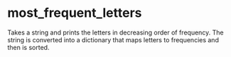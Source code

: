 # most_frequent_letters
Takes a string and prints the letters in decreasing order of frequency. The string is converted into a dictionary that maps letters to frequencies and then is sorted.
